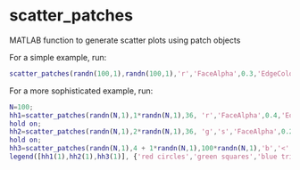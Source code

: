 scatter_patches
===============

MATLAB function to generate scatter plots using patch objects

For a simple example, run:
```matlab
scatter_patches(randn(100,1),randn(100,1),'r','FaceAlpha',0.3,'EdgeColor','none');
```

For a more sophisticated example, run:
```matlab
N=100;
hh1=scatter_patches(randn(N,1),1*randn(N,1),36, 'r','FaceAlpha',0.4,'EdgeColor','none');
hold on;
hh2=scatter_patches(randn(N,1),2*randn(N,1),36, 'g','s','FaceAlpha',0.2,'EdgeColor','none');
hold on;
hh3=scatter_patches(randn(N,1),4 + 1*randn(N,1),100*randn(N,1),'b','<','FaceAlpha',0.2,'EdgeColor','r');
legend([hh1(1),hh2(1),hh3(1)], {'red circles','green squares','blue triangles'});
```
